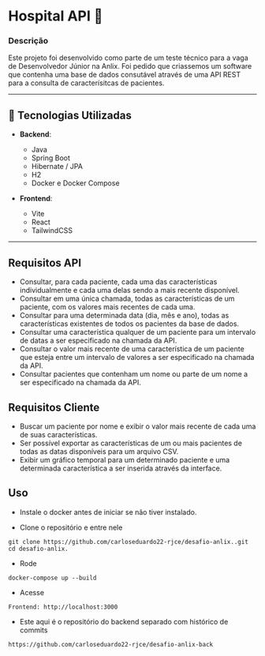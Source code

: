 # Hospital API 🏥

### Descrição
Este projeto foi desenvolvido como parte de um teste técnico para a vaga de Desenvolvedor Júnior na Anlix. Foi pedido que criassemos um software que contenha uma base de dados consutável através de uma API REST para a consulta de caracterísitcas de pacientes.

---

## 🚀 Tecnologias Utilizadas

- **Backend**:
  - Java
  - Spring Boot
  - Hibernate / JPA
  - H2
  - Docker e Docker Compose

- **Frontend**:
  - Vite
  - React
  - TailwindCSS

---

## Requisitos API

- Consultar, para cada paciente, cada uma das características individualmente e cada uma delas sendo a mais recente disponível.
- Consultar em uma única chamada, todas as características de um paciente, com os valores mais recentes de cada uma.
- Consultar para uma determinada data (dia, mês e ano), todas as características existentes de todos os pacientes da base de dados.
- Consultar uma característica qualquer de um paciente para um intervalo de datas a ser especificado na chamada da API.
- Consultar o valor mais recente de uma característica de um paciente que esteja entre um intervalo de valores a ser especificado na chamada da API.
- Consultar pacientes que contenham um nome ou parte de um nome a ser especificado na chamada da API.

## Requisitos Cliente

- Buscar um paciente por nome e exibir o valor mais recente de cada uma de suas características.
- Ser possível exportar as características de um ou mais pacientes de todas as datas disponíveis para um arquivo CSV.
- Exibir um gráfico temporal para um determinado paciente e uma determinada característica a ser inserida através da interface.

## Uso

- Instale o docker antes de iniciar se não tiver instalado.

- Clone o repositório e entre nele

```
git clone https://github.com/carloseduardo22-rjce/desafio-anlix..git
cd desafio-anlix.
```

- Rode

```
docker-compose up --build
```

- Acesse

```
Frontend: http://localhost:3000
```

- Este aqui é o repositório do backend separado com histórico de commits
```
https://github.com/carloseduardo22-rjce/desafio-anlix-back
```
